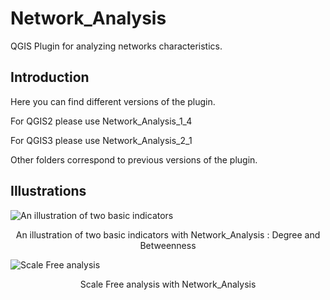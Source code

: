 # Network\_Analysis

QGIS Plugin for analyzing networks characteristics.

## Introduction

Here you can find different versions of the plugin.

For QGIS2 please use Network\_Analysis\_1\_4

For QGIS3 please use Network\_Analysis\_2\_1

Other folders correspond to previous versions of the plugin.

## Illustrations

![An illustration of two basic indicators](https://github.com/sergelhomme/Network_Analysis/blob/master/Images/basic_analysis2.png)

<p align="center"> An illustration of two basic indicators with Network_Analysis : Degree and Betweenness </p>

![Scale Free analysis](https://github.com/sergelhomme/Network_Analysis/blob/master/Images/statistics4.png)

<p align="center"> Scale Free analysis with Network_Analysis </p>
